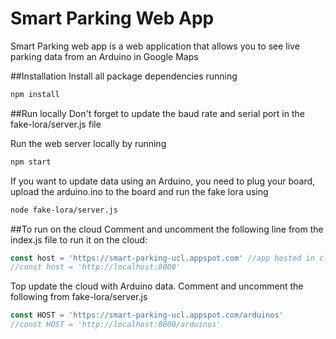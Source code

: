 # Smart Parking Web App

Smart Parking web app is a web application that allows you to see live parking data from an Arduino in Google Maps

##Installation
Install all package dependencies running
```bash
npm install
```

##Run locally
Don't forget to update the baud rate and serial port in the fake-lora/server.js file 

Run the web server locally by running
```bash
npm start
```

If you want to update data using an Arduino, you need to plug your board, upload the arduino.ino to the board and run the fake lora using

```bash
node fake-lora/server.js
```
##To run on the cloud
Comment and uncomment the following line from the index.js file to run it on the cloud:
```javascript
const host = 'https://smart-parking-ucl.appspot.com' //app hosted in cloud
//const host = 'http://localhost:8000'
```

Top update the cloud with Arduino data. Comment and uncomment the following from fake-lora/server.js
```javascript
const HOST = 'https://smart-parking-ucl.appspot.com/arduinos'
//const HOST = 'http://localhost:8000/arduinos'
```